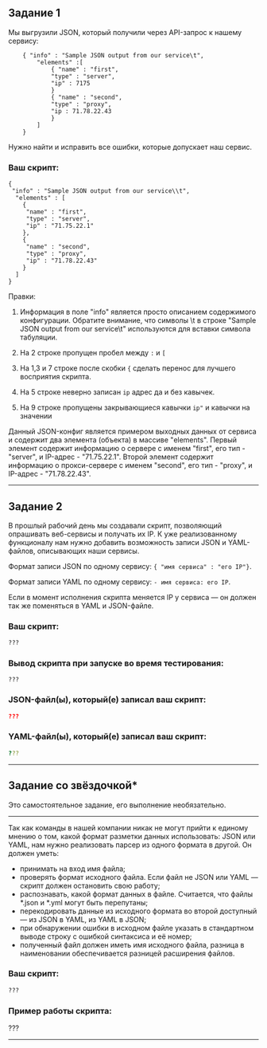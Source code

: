
## Задание 1

Мы выгрузили JSON, который получили через API-запрос к нашему сервису:

```
    { "info" : "Sample JSON output from our service\t",
        "elements" :[
            { "name" : "first",
            "type" : "server",
            "ip" : 7175 
            }
            { "name" : "second",
            "type" : "proxy",
            "ip : 71.78.22.43
            }
        ]
    }
```
  Нужно найти и исправить все ошибки, которые допускает наш сервис.

### Ваш скрипт:

```
{
 "info" : "Sample JSON output from our service\\t",
  "elements" : [
    {
     "name" : "first",
     "type" : "server",
     "ip" : "71.75.22.1" 
    },
    {
     "name" : "second",
     "type" : "proxy",
     "ip" : "71.78.22.43"
    }
  ]
}
```
Правки:
1) Информация в поле "info" является просто описанием содержимого конфигурации. Обратите внимание, что символы \t в строке "Sample JSON output from our service\\t" используются для вставки символа табуляции.

2) На 2 строке пропущен пробел между `:` и `[` 

3) На 1,3 и 7 строке после скобки `{` сделать перенос для лучшего восприятия скрипта.

4) На 5 строке неверно записан `ip` адрес да и без кавычек.

5) На 9 строке пропущены закрывающиеся кавычки `ip"` и кавычки на значении

Данный JSON-конфиг является примером выходных данных от сервиса и содержит два элемента (объекта) в массиве "elements". Первый элемент содержит информацию о сервере с именем "first", его тип - "server", и IP-адрес - "71.75.22.1". Второй элемент содержит информацию о прокси-сервере с именем "second", его тип - "proxy", и IP-адрес - "71.78.22.43".

---

## Задание 2

В прошлый рабочий день мы создавали скрипт, позволяющий опрашивать веб-сервисы и получать их IP. К уже реализованному функционалу нам нужно добавить возможность записи JSON и YAML-файлов, описывающих наши сервисы. 

Формат записи JSON по одному сервису: `{ "имя сервиса" : "его IP"}`. 

Формат записи YAML по одному сервису: `- имя сервиса: его IP`. 

Если в момент исполнения скрипта меняется IP у сервиса — он должен так же поменяться в YAML и JSON-файле.

### Ваш скрипт:

```python
???
```

### Вывод скрипта при запуске во время тестирования:

```
???
```

### JSON-файл(ы), который(е) записал ваш скрипт:

```json
???
```

### YAML-файл(ы), который(е) записал ваш скрипт:

```yaml
???
```

---

## Задание со звёздочкой* 

Это самостоятельное задание, его выполнение необязательно.
____

Так как команды в нашей компании никак не могут прийти к единому мнению о том, какой формат разметки данных использовать: JSON или YAML, нам нужно реализовать парсер из одного формата в другой. Он должен уметь:

   * принимать на вход имя файла;
   * проверять формат исходного файла. Если файл не JSON или YAML — скрипт должен остановить свою работу;
   * распознавать, какой формат данных в файле. Считается, что файлы *.json и *.yml могут быть перепутаны;
   * перекодировать данные из исходного формата во второй доступный —  из JSON в YAML, из YAML в JSON;
   * при обнаружении ошибки в исходном файле указать в стандартном выводе строку с ошибкой синтаксиса и её номер;
   * полученный файл должен иметь имя исходного файла, разница в наименовании обеспечивается разницей расширения файлов.

### Ваш скрипт:

```python
???
```

### Пример работы скрипта:

???

----

